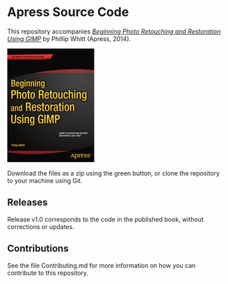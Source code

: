 # Apress Source Code

This repository accompanies [*Beginning Photo Retouching and Restoration Using GIMP*](http://www.apress.com/9781484204047) by Phillip Whitt (Apress, 2014).

![Cover image](9781484204047.jpg)

Download the files as a zip using the green button, or clone the repository to your machine using Git.

## Releases

Release v1.0 corresponds to the code in the published book, without corrections or updates.

## Contributions

See the file Contributing.md for more information on how you can contribute to this repository.
